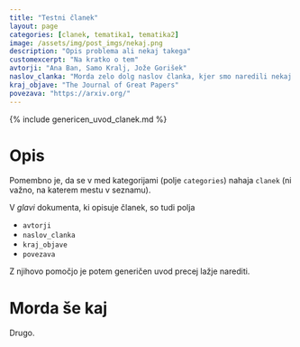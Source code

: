 ```yaml
---
title: "Testni članek"
layout: page
categories: [clanek, tematika1, tematika2]
image: /assets/img/post_imgs/nekaj.png
description: "Opis problema ali nekaj takega"
customexcerpt: "Na kratko o tem"
avtorji: "Ana Ban, Samo Kralj, Jože Gorišek"
naslov_clanka: "Morda zelo dolg naslov članka, kjer smo naredili nekaj zanimivega"
kraj_objave: "The Journal of Great Papers"
povezava: "https://arxiv.org/"
---
```


{% include genericen_uvod_clanek.md %}

# Opis

Pomembno je, da se v med kategorijami (polje `categories`) nahaja `clanek` (ni važno, na katerem mestu v seznamu).

V _glavi_ dokumenta, ki opisuje članek, so tudi polja

- `avtorji`
- `naslov_clanka`
- `kraj_objave`
- `povezava`

Z njihovo pomočjo je potem generičen uvod precej lažje narediti.

# Morda še kaj

Drugo.